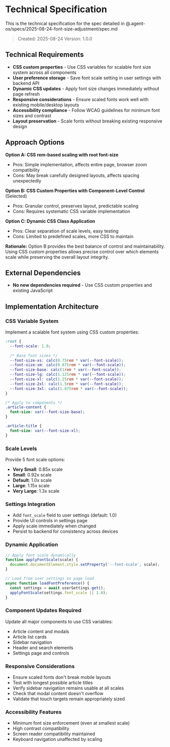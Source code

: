 # Technical Specification

This is the technical specification for the spec detailed in @.agent-os/specs/2025-08-24-font-size-adjustment/spec.md

> Created: 2025-08-24
> Version: 1.0.0

## Technical Requirements

- **CSS custom properties** - Use CSS variables for scalable font size system across all components
- **User preference storage** - Save font scale setting in user settings with backend API
- **Dynamic CSS updates** - Apply font size changes immediately without page refresh
- **Responsive considerations** - Ensure scaled fonts work well with existing mobile/desktop layouts
- **Accessibility compliance** - Follow WCAG guidelines for minimum font sizes and contrast
- **Layout preservation** - Scale fonts without breaking existing responsive design

## Approach Options

**Option A: CSS rem-based scaling with root font-size**
- Pros: Simple implementation, affects entire page, browser zoom compatibility
- Cons: May break carefully designed layouts, affects spacing unexpectedly

**Option B: CSS Custom Properties with Component-Level Control** (Selected)
- Pros: Granular control, preserves layout, predictable scaling
- Cons: Requires systematic CSS variable implementation

**Option C: Dynamic CSS Class Application**
- Pros: Clear separation of scale levels, easy testing
- Cons: Limited to predefined scales, more CSS to maintain

**Rationale:** Option B provides the best balance of control and maintainability. Using CSS custom properties allows precise control over which elements scale while preserving the overall layout integrity.

## External Dependencies

- **No new dependencies required** - Use CSS custom properties and existing JavaScript

## Implementation Architecture

### CSS Variable System
Implement a scalable font system using CSS custom properties:

```css
:root {
  --font-scale: 1.0;
  
  /* Base font sizes */
  --font-size-xs: calc(0.75rem * var(--font-scale));
  --font-size-sm: calc(0.875rem * var(--font-scale)); 
  --font-size-base: calc(1rem * var(--font-scale));
  --font-size-lg: calc(1.125rem * var(--font-scale));
  --font-size-xl: calc(1.25rem * var(--font-scale));
  --font-size-2xl: calc(1.5rem * var(--font-scale));
  --font-size-3xl: calc(1.875rem * var(--font-scale));
}

/* Apply to components */
.article-content {
  font-size: var(--font-size-base);
}

.article-title {
  font-size: var(--font-size-xl);
}
```

### Scale Levels
Provide 5 font scale options:
- **Very Small**: 0.85x scale
- **Small**: 0.92x scale  
- **Default**: 1.0x scale
- **Large**: 1.15x scale
- **Very Large**: 1.3x scale

### Settings Integration
- Add `font_scale` field to user settings (default: 1.0)
- Provide UI controls in settings page
- Apply scale immediately when changed
- Persist to backend for consistency across devices

### Dynamic Application
```javascript
// Apply font scale dynamically
function applyFontScale(scale) {
  document.documentElement.style.setProperty('--font-scale', scale);
}

// Load from user settings on page load
async function loadFontPreference() {
  const settings = await userSettings.get();
  applyFontScale(settings.font_scale || 1.0);
}
```

### Component Updates Required
Update all major components to use CSS variables:
- Article content and modals
- Article list cards
- Sidebar navigation
- Header and search elements
- Settings page and controls

### Responsive Considerations
- Ensure scaled fonts don't break mobile layouts
- Test with longest possible article titles
- Verify sidebar navigation remains usable at all scales
- Check that modal content doesn't overflow
- Validate that touch targets remain appropriately sized

### Accessibility Features
- Minimum font size enforcement (even at smallest scale)
- High contrast compatibility
- Screen reader compatibility maintained
- Keyboard navigation unaffected by scaling